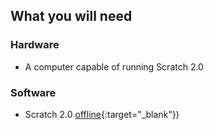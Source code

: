 ## What you will need

### Hardware

+ A computer capable of running Scratch 2.0

### Software

+ Scratch 2.0 [offline](https://scratch.mit.edu/download/scratch2){:target="_blank"})
